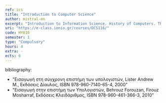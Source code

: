 ```yaml
---
ref: ics
title: "Introduction to Computer Science"
author: mistral-en
excerpt: "Introduction to Information Science. History of Computers. The von Neumann model of computer. Bits and bytes, binary numbers, text and multimedia binary representations. Computer Arithmetic. Introduction to computer architecture (central processing unit, memory hierarchies, input-output subsystems). Introduction to computer networking and operating systems. Algorithms and Programming languages. Introduction to databases, data compression and security."
uri: "https://e-class.ionio.gr/courses/DCS116/"
code: ΗΥ010
semester: 1
type: "Compulsory"
hours: 4
extra: -
ects: 6
---
```



bibliography: 
  - "Εισαγωγή στη σύγχρονη επιστήμη των υπολογιστών, Lister Andrew M., Εκδόσεις Δίαυλος, ISBN 978-960-7140-65-4, 2000"
  - "Εισαγωγή στην επιστήμη των Υπολογιστών, Behrouz Forouzan, Firouz Mosharraf, Εκδόσεις Κλειδάριθμος, ISBN 978-960-461-366-3, 2010"
  

